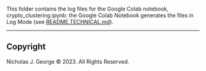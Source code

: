 This folder contains the log files for the Google Colab notebook, crypto_clustering.ipynb: the Google Colab Notebook generates the files in Log Mode (see [README.TECHNICAL.md](./README.TECHNICAL.md)).

----

## Copyright

Nicholas J. George © 2023. All Rights Reserved.
